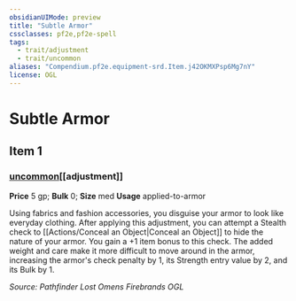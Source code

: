 ```yaml
---
obsidianUIMode: preview
title: "Subtle Armor"
cssclasses: pf2e,pf2e-spell
tags:
  - trait/adjustment
  - trait/uncommon
aliases: "Compendium.pf2e.equipment-srd.Item.j42OKMXPsp6Mg7nY"
license: OGL
---
```

# Subtle Armor
## Item 1
### [uncommon](uncommon "Uncommon Rarity Trait")[[adjustment]]


**Price** 5 gp; 
**Bulk** 0; **Size** med
**Usage** applied-to-armor

Using fabrics and fashion accessories, you disguise your armor to look like everyday clothing. After applying this adjustment, you can attempt a Stealth check to [[Actions/Conceal an Object|Conceal an Object]] to hide the nature of your armor. You gain a +1 item bonus to this check. The added weight and care make it more difficult to move around in the armor, increasing the armor's check penalty by 1, its Strength entry value by 2, and its Bulk by 1.

*Source: Pathfinder Lost Omens Firebrands*
*OGL*